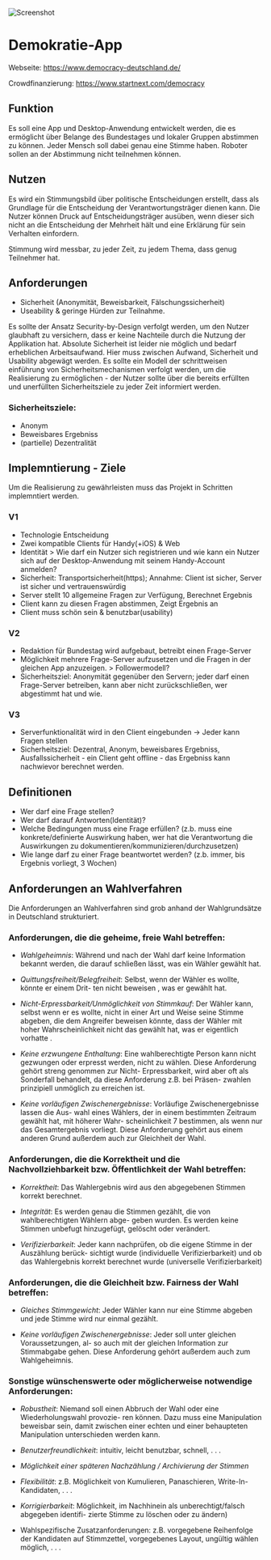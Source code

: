 

![Screenshot](https://www.democracy-deutschland.de/images/forfb2.png)

# Demokratie-App

Webseite: https://www.democracy-deutschland.de/

Crowdfinanzierung: https://www.startnext.com/democracy

## Funktion

Es soll eine App und Desktop-Anwendung entwickelt werden, die es ermöglicht über Belange des Bundestages und lokaler Gruppen abstimmen zu können. Jeder Mensch soll dabei genau eine Stimme haben. Roboter sollen an der Abstimmung nicht teilnehmen können.

## Nutzen

Es wird ein Stimmungsbild über politische Entscheidungen erstellt, dass als Grundlage für die Entscheidung der Verantwortungsträger dienen kann. Die Nutzer können Druck auf Entscheidungsträger ausüben, wenn dieser sich nicht an die Entscheidung der Mehrheit hält und eine Erklärung für sein Verhalten einfordern.

Stimmung wird messbar, zu jeder Zeit, zu jedem Thema, dass genug Teilnehmer hat.

## Anforderungen

- Sicherheit (Anonymität, Beweisbarkeit, Fälschungssicherheit)
- Useability & geringe Hürden zur Teilnahme.

Es sollte der Ansatz Security-by-Design verfolgt werden, um den Nutzer glaubhaft zu versichern, dass er keine Nachteile durch die Nutzung der Applikation hat. Absolute Sicherheit ist leider nie möglich und bedarf erheblichen Arbeitsaufwand. Hier muss zwischen Aufwand, Sicherheit und Usability abgewägt werden. Es sollte ein Modell der schrittweisen einführung von Sicherheitsmechanismen verfolgt werden, um die Realisierung zu ermöglichen - der Nutzer sollte über die bereits erfüllten und unerfüllten Sicherheitsziele zu jeder Zeit informiert werden.

### Sicherheitsziele:
- Anonym
- Beweisbares Ergebniss
- (partielle) Dezentralität

## Implemntierung - Ziele

Um die Realisierung zu gewährleisten muss das Projekt in Schritten implemntiert werden.

### V1

- Technologie Entscheidung
- Zwei kompatible Clients für Handy(+iOS) & Web
- Identität > Wie darf ein Nutzer sich registrieren und wie kann ein Nutzer sich auf der Desktop-Anwendung mit seinem Handy-Account anmelden?
- Sicherheit: Transportsicherheit(https); Annahme: Client ist sicher, Server ist sicher und vertrauenswürdig
- Server stellt 10 allgemeine Fragen zur Verfügung, Berechnet Ergebnis
- Client kann zu diesen Fragen abstimmen, Zeigt Ergebnis an
- Client muss schön sein & benutzbar(usability)

### V2

 - Redaktion für Bundestag wird aufgebaut, betreibt einen Frage-Server
 - Möglichkeit mehrere Frage-Server aufzusetzen und die Fragen in der gleichen App anzuzeigen. > Followermodell?
 - Sicherheitsziel: Anonymität gegenüber den Servern; jeder darf einen Frage-Server betreiben, kann aber nicht zurückschließen, wer abgestimmt hat und wie.

### V3

 - Serverfunktionalität wird in den Client eingebunden -> Jeder kann Fragen stellen
 - Sicherheitsziel: Dezentral, Anonym, beweisbares Ergebniss, Ausfallssicherheit - ein Client geht offline - das Ergebniss kann nachwievor berechnet werden.
 
## Definitionen

 - Wer darf eine Frage stellen?
 - Wer darf darauf Antworten(Identität)?
 - Welche Bedingungen muss eine Frage erfüllen? (z.b. muss eine konkrete/definierte Auswirkung haben, wer hat die Verantwortung die Auswirkungen zu dokumentieren/kommunizieren/durchzusetzen)
 - Wie lange darf zu einer Frage beantwortet werden? (z.b. immer, bis Ergebnis vorliegt, 3 Wochen)
 
 
 
 
## Anforderungen an Wahlverfahren

  Die  Anforderungen an Wahlverfahren sind grob anhand der Wahlgrundsätze in Deutschland
  strukturiert.


### Anforderungen, die die geheime, freie Wahl betreffen:

   - *Wahlgeheimnis*: Während und nach der Wahl darf keine Information bekannt werden, die
   darauf schließen lässt, was ein Wähler gewählt hat.

   - *Quittungsfreiheit/Belegfreiheit*: Selbst, wenn der Wähler es wollte, könnte er einem Drit-
   ten nicht beweisen , was er gewählt hat.

   - *Nicht-Erpressbarkeit/Unmöglichkeit von Stimmkauf*: Der Wähler kann, selbst wenn
   er es wollte, nicht in einer Art und Weise seine Stimme abgeben, die dem Angreifer beweisen
   könnte, dass der Wähler mit hoher Wahrscheinlichkeit nicht das gewählt hat, was er eigentlich
   vorhatte .

   - *Keine erzwungene Enthaltung*: Eine wahlberechtigte Person kann nicht gezwungen oder
   erpresst werden, nicht zu wählen. Diese Anforderung gehört streng genommen zur Nicht-
   Erpressbarkeit, wird aber oft als Sonderfall behandelt, da diese Anforderung z.B. bei Präsen-
   zwahlen prinzipiell unmöglich zu erreichen ist.

   - *Keine vorläufigen Zwischenergebnisse*: Vorläufige Zwischenergebnisse lassen die Aus-
   wahl eines Wählers, der in einem bestimmten Zeitraum gewählt hat, mit höherer Wahr-
   scheinlichkeit 7 bestimmen, als wenn nur das Gesamtergebnis vorliegt. Diese Anforderung
   gehört aus einem anderen Grund außerdem auch zur Gleichheit der Wahl.

### Anforderungen, die die Korrektheit und die Nachvollziehbarkeit bzw. Öffentlichkeit der Wahl betreffen:

   - *Korrektheit*: Das Wahlergebnis wird aus den abgegebenen Stimmen korrekt berechnet.

   - *Integrität*: Es werden genau die Stimmen gezählt, die von wahlberechtigten Wählern abge-
   geben wurden. Es werden keine Stimmen unbefugt hinzugefügt, gelöscht oder verändert.

   - *Verifizierbarkeit*: Jeder kann nachprüfen, ob die eigene Stimme in der Auszählung berück-
   sichtigt wurde (individuelle Verifizierbarkeit) und ob das Wahlergebnis korrekt berechnet
   wurde (universelle Verifizierbarkeit)

### Anforderungen, die die Gleichheit bzw. Fairness der Wahl betreffen:

   - *Gleiches Stimmgewicht*: Jeder Wähler kann nur eine Stimme abgeben und jede Stimme
   wird nur einmal gezählt. 

   - *Keine vorläufigen Zwischenergebnisse*: Jeder soll unter gleichen Voraussetzungen, al-
   so auch mit der gleichen Information zur Stimmabgabe gehen. Diese Anforderung gehört
   außerdem auch zum Wahlgeheimnis.

### Sonstige wünschenswerte oder möglicherweise notwendige Anforderungen:

   - *Robustheit*: Niemand soll einen Abbruch der Wahl oder eine Wiederholungswahl provozie-
   ren können. Dazu muss eine Manipulation beweisbar sein, damit zwischen einer echten und
   einer behaupteten Manipulation unterschieden werden kann.

   - *Benutzerfreundlichkeit*: intuitiv, leicht benutzbar, schnell, . . .

   - *Möglichkeit einer späteren Nachzählung / Archivierung der Stimmen*

   - *Flexibilität*: z.B. Möglichkeit von Kumulieren, Panaschieren, Write-In-Kandidaten, . . .

   - *Korrigierbarkeit*: Möglichkeit, im Nachhinein als unberechtigt/falsch abgegeben identifi-
   zierte Stimme zu löschen oder zu ändern)

   - Wahlspezifische Zusatzanforderungen: z.B. vorgegebene Reihenfolge der Kandidaten
   auf Stimmzettel, vorgegebenes Layout, ungültig wählen möglich, . . .
